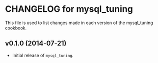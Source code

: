 CHANGELOG for mysql_tuning
=========================
This file is used to list changes made in each version of the mysql_tuning cookbook.

v0.1.0 (2014-07-21)
-------------------
- Initial release of `mysql_tuning`.
